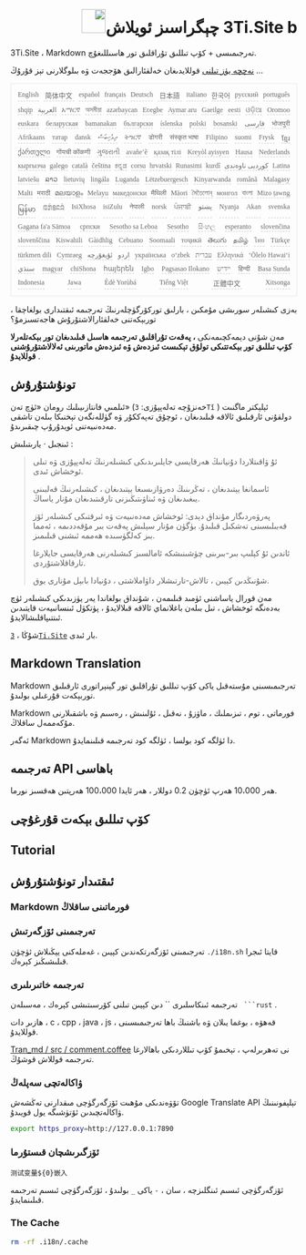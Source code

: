 <h1 style="justify-content:space-between;text-align:right;direction:rtl">3Ti.Site b چېگراسىز ئويلاش<img src="//i-01.eu.org/3Ti/logo.svg" style="user-select:none;margin-top:-1px;width:42px"></h1>

3Ti.Site ، Markdown تەرجىمىسى + كۆپ تىللىق تۇراقلىق تور ھاسىللىغۇچ.

[نەچچە يۈز تىلنى](https://github.com/i18n-site/node/blob/main/lang/src/index.js) قوللايدىغان خەلقئارالىق ھۆججەت ۋە بىلوگلارنى تېز قۇرۇڭ ...

<pre class="langli" style="display:flex;flex-wrap:wrap;background:transparent;border:1px solid #eee;font-size:12px;box-shadow:0 0 3px inset #eee;padding:12px 5px 4px 12px;justify-content:space-between;"><style>pre.langli i{font-weight:300;font-family:s;margin-right:7px;margin-bottom:8px;font-style:normal;color:#666;border-bottom:1px dashed #ccc;}</style><i>English</i><i> 简体中文 </i><i>español</i><i>français</i><i>Deutsch</i><i> 日本語 </i><i>italiano</i><i>한국어</i><i>русский</i><i>português</i><i>shqip</i><i>‫العربية‬</i><i>አማርኛ</i><i>অসমীয়া</i><i>azərbaycan</i><i>Eʋegbe</i><i>Aymar aru</i><i>Gaeilge</i><i>eesti</i><i>ଓଡ଼ିଆ</i><i>Oromoo</i><i>euskara</i><i>беларуская</i><i>bamanakan</i><i>български</i><i>íslenska</i><i>polski</i><i>bosanski</i><i>‫فارسی‬</i><i>भोजपुरी</i><i>Afrikaans</i><i>татар</i><i>dansk</i><i>‫ދިވެހިބަސް‬</i><i>ትግርኛ</i><i>डोगरी</i><i>संस्कृत भाषा</i><i>Filipino</i><i>suomi</i><i>Frysk</i><i>ខ្មែរ</i><i>ქართული</i><i>गोंयची कोंकणी</i><i>ગુજરાતી</i><i>avañe’ẽ</i><i>қазақ тілі</i><i>Kreyòl ayisyen</i><i>Hausa</i><i>Nederlands</i><i>кыргызча</i><i>galego</i><i>català</i><i>čeština</i><i>ಕನ್ನಡ</i><i>corsu</i><i>hrvatski</i><i>Runasimi</i><i>kurdî</i><i>‫کوردیی ناوەندی‬</i><i>Latina</i><i>latviešu</i><i>ລາວ</i><i>lietuvių</i><i>lingála</i><i>Luganda</i><i>Lëtzebuergesch</i><i>Kinyarwanda</i><i>română</i><i>Malagasy</i><i>Malti</i><i>मराठी</i><i>മലയാളം</i><i>Melayu</i><i>македонски</i><i>मैथिली</i><i>Māori</i><i>মৈতৈলোন্</i><i>монгол</i><i>বাংলা</i><i>Mizo ṭawng</i><i>မြန်မာ</i><i>𞄀𞄄𞄰𞄩𞄍𞄜𞄰</i><i>IsiXhosa</i><i>isiZulu</i><i>नेपाली</i><i>norsk</i><i>ਪੰਜਾਬੀ</i><i>‫پښتو‬</i><i>Nyanja</i><i>Akan</i><i>svenska</i><i>Gagana fa'a Sāmoa</i><i>српски</i><i>Sesotho sa Leboa</i><i>Sesotho</i><i>සිංහල</i><i>esperanto</i><i>slovenčina</i><i>slovenščina</i><i>Kiswahili</i><i>Gàidhlig</i><i>Cebuano</i><i>Soomaali</i><i>тоҷикӣ</i><i>తెలుగు</i><i>தமிழ்</i><i>ไทย</i><i>Türkçe</i><i>türkmen dili</i><i>Cymraeg</i><i>‫ئۇيغۇرچە‬</i><i>‫اردو‬</i><i>українська</i><i>o‘zbek</i><i>‫עברית‬</i><i>Ελληνικά</i><i>ʻŌlelo Hawaiʻi</i><i>‫سنڌي‬</i><i>magyar</i><i>chiShona</i><i>հայերեն</i><i>Igbo</i><i>Pagsasao Ilokano</i><i>‫ייִדיש‬</i><i>हिन्दी</i><i>Basa Sunda</i><i>Indonesia</i><i>Jawa</i><i>Èdè Yorùbá</i><i>Tiếng Việt</i><i> 正體中文 </i><i>Xitsonga</i></pre>

بەزى كىشىلەر سورىشى مۇمكىن ، بارلىق توركۆرگۈچلەرنىڭ تەرجىمە ئىقتىدارى بولغاچقا ، توربېكەتنى خەلقئارالاشتۇرۇش ھاجەتسىزمۇ؟

مەن شۇنى دېمەكچىمەنكى **، پەقەت تۇراقلىق تەرجىمە ھاسىل قىلىدىغان تور بېكەتلەرلا كۆپ تىللىق تور بېكەتتىكى تولۇق تېكىست ئىزدەش ۋە ئىزدەش ماتورىنى ئەلالاشتۇرۇشنى قوللايدۇ** .

## تونۇشتۇرۇش

ئىلمىي فانتازىيىلىك رومان «ئۈچ تەن» (خەنزۇچە تەلەپپۇزى: `3Tǐ` ) ئېلېكتر ماگنىت دولقۇنى ئارقىلىق ئالاقە قىلىدىغان ، ئوچۇق تەپەككۇر ۋە گۈللەنگەن تېخنىكا بىلەن تاشقى مەدەنىيەتنى ئويدۇرۇپ چىقىرىدۇ.

ئىنجىل · يارىتىلىش :

> ئۇ ۋاقىتلاردا دۇنيانىڭ ھەرقايسى جايلىرىدىكى كىشىلەرنىڭ تەلەپپۇزى ۋە تىلى ئوخشاش ئىدى.
>
> ئاسمانغا يېتىدىغان ، تەڭرىنىڭ دەرۋازىسىغا يېتىدىغان ، كىشىلەرنىڭ قەلبىنى يىغىدىغان ۋە ئىناۋىتىڭىزنى تارقىتىدىغان مۇنار ياساڭ.
>
> پەرۋەردىگار مۇنداق دېدى: ئوخشاش مەدەنىيەت ۋە ئىرقتىكى كىشىلەر ئۆز قەبىلىسىنى تەشكىل قىلىدۇ. بۈگۈن مۇنار سېلىش پەقەت بىر مۇقەددىمە ، ئەمما بىز كەلگۈسىدە ھەممە ئىشنى قىلىمىز.
>
> ئاندىن ئۇ كېلىپ بىر-بىرىنى چۈشىنىشكە ئامالسىز كىشىلەرنى ھەرقايسى جايلارغا تارقاقلاشتۇردى.
>
> شۇنىڭدىن كېيىن ، تالاش-تارتىشلار داۋاملاشتى ، دۇنيادا بابېل مۇنارى يوق.

مەن قورال ياساشنى ئۈمىد قىلىمەن ، شۇنداق بولغاندا يەر يۈزىدىكى كىشىلەر ئۈچ بەدەنگە ئوخشاش ، تىل بىلەن باغلانماي ئالاقە قىلالايدۇ ، پۈتكۈل ئىنسانىيەت قايتىدىن ئىتتىپاقلىشالايدۇ.

شۇڭا ، [`3Ti.Site`](//3Ti.Site) بار ئىدى.

## Markdown Translation

Markdown تەرجىمىسىنى مۇستەقىل ياكى كۆپ تىللىق تۇراقلىق تور گېنېراتورى ئارقىلىق توربېكەت قۇرغىلى بولىدۇ.

Markdown فورماتى ، توم ، تىزىملىك ​​، ماۋزۇ ، نەقىل ، ئۇلىنىش ، رەسىم ۋە باشقىلارنى مۇكەممەل ساقلاڭ.

ئەگەر Markdown دا ئۈلگە كود بولسا ، ئۈلگە كود تەرجىمە قىلىنمايدۇ.

## تەرجىمە API باھاسى

ھەر 10،000 ھەرپ ئۈچۈن 0.2 دوللار ، ھەر ئايدا 100،000 ھەرپتىن ھەقسىز نورما.

## كۆپ تىللىق بېكەت قۇرغۇچى

## Tutorial

## ئىقتىدار تونۇشتۇرۇش

### Markdown فورماتىنى ساقلاڭ

### تەرجىمىنى ئۆزگەرتىش

تەرجىمىنى ئۆزگەرتكەندىن كېيىن ، غەملەكنى يېڭىلاش ئۈچۈن `./i18n.sh` قايتا ئىجرا قىلىشىڭىز كېرەك.

### تەرجىمە خاتىرىلىرى

تەرجىمە ئىنكاسلىرى `` دىن كېيىن تىلنى كۆرسىتىشى كېرەك ، مەسىلەن ` ```rust` .

ھازىر دات ، c ، cpp ، java ، js ، قەھۋە ، بوغما يىلان ۋە باشنىڭ باھا تەرجىمىسىنى قوللايدۇ.

[Tran_md / src / comment.coffee](https://github.com/i18n-site/node/blob/main/tran_md/src/comment.coffee) نى تەھرىرلەپ ، تېخىمۇ كۆپ تىللاردىكى باھالارغا تەرجىمە قوللاش قوشۇڭ.

### ۋاكالەتچى سەپلەڭ

تۆۋەندىكى مۇھىت ئۆزگەرگۈچى مىقدارنى تەڭشەش Google Translate API تېلېفونىنىڭ ۋاكالەتچىدىن ئۆتۈشىگە يول قويىدۇ.

```bash
export https_proxy=http://127.0.0.1:7890
```

### ئۆزگىرىشچان قىستۇرما

```
测试变量${0}嵌入
```

ئۆزگەرگۈچى ئىسىم ئىنگلىزچە ، سان ، `-` ياكى `_` بولىدۇ ، ئۆزگەرگۈچى ئىسىم تەرجىمە قىلىنمايدۇ.

### The Cache

```bash
rm -rf .i18n/.cache
```
